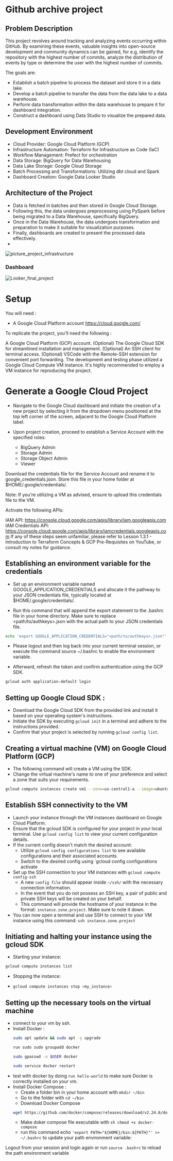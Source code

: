 # Github archive project
## Problem Description
This project revolves around tracking and analyzing events occurring within GitHub. By examining these events, valuable insights into open-source development and community dynamics can be gained, for e.g, identify the repository with the highest number of commits, analyze the distribution of events by type or determine the user with the highest number of commits.

The goals are:

- Establish a batch pipeline to process the dataset and store it in a data lake.
- Develop a batch pipeline to transfer the data from the data lake to a data warehouse.
- Perform data transformation within the data warehouse to prepare it for dashboard integration.
- Construct a dashboard using Data Studio to visualize the prepared data.

## Development Environment

  - Cloud Provider: Google Cloud Platform (GCP)
  - Infrastructure Automation: Terraform for Infrastructure as Code (IaC)
  - Workflow Management: Prefect for orchestration
  - Data Storage: BigQuery for Data Warehousing
  - Data Lake Storage: Google Cloud Storage
  - Batch Processing and Transformations: Utilizing dbt cloud and Spark
  - Dashboard Creation: Google Data Looker Studio
    
## Architecture of the Project

  - Data is fetched in batches and then stored in Google Cloud Storage.
  - Following this, the data undergoes preprocessing using PySpark before being migrated to a Data Warehouse, specifically BigQuery.
  - Once in the Data Warehouse, the data undergoes transformation and preparation to make it suitable for visualization purposes.
  - Finally, dashboards are created to present the processed data effectively.
  - 
![picture_project_infrastructure](https://github.com/pardub/archive_github/assets/42610272/d9aca2f0-6596-4da2-8e1e-4917f8b3fc43)

### Dashboard
![Looker_final_project](https://github.com/pardub/archive_github/assets/42610272/15106599-d017-4fe8-a74f-99d7b8f29225)

# Setup

You will need :
- A Google Cloud Platform account https://cloud.google.com/

To replicate the project, you'll need the following :

A Google Cloud Platform (GCP) account.
(Optional) The Google Cloud SDK for streamlined installation and management.
(Optional) An SSH client for terminal access.
(Optional) VSCode with the Remote-SSH extension for convenient port forwarding.
The development and testing phase utilized a Google Cloud Compute VM instance. It's highly recommended to employ a VM instance for reproducing the project.

# Generate a Google Cloud Project
- Navigate to the Google Cloud dashboard and initiate the creation of a new project by selecting it from the dropdown menu positioned at the top left corner of the screen, adjacent to the Google Cloud Platform label.
- Upon project creation, proceed to establish a Service Account with the specified roles:

    * BigQuery Admin
    * Storage Admin
    * Storage Object Admin
    * Viewer
      
Download the credentials file for the Service Account and rename it to google_credentials.json. Store this file in your home folder at $HOME/.google/credentials/.

Note: If you're utilizing a VM as advised, ensure to upload this credentials file to the VM.

Activate the following APIs:

IAM API: https://console.cloud.google.com/apis/library/iam.googleapis.com
IAM Credentials API: https://console.cloud.google.com/apis/library/iamcredentials.googleapis.com
If any of these steps seem unfamiliar, please refer to Lesson 1.3.1 - Introduction to Terraform Concepts & GCP Pre-Requisites on YouTube, or consult my notes for guidance.

## Establishing an environment variable for the credentials

- Set up an environment variable named GOOGLE_APPLICATION_CREDENTIALS and allocate it the pathway to your JSON credentials file, typically located at $HOME/.google/credentials/.

- Run this command that will append the export statement to the .bashrc file in your home directory. Make sure to replace <path/to/authkeys>.json with the actual path to your JSON credentials file.

```sh
echo 'export GOOGLE_APPLICATION_CREDENTIALS="<path/to/authkeys>.json"' >> ~/.bashrc
```

- Please logout and then log back into your current terminal session, or execute the command source ~/.bashrc to enable the environment variable.

- Afterward, refresh the token and confirm authentication using the GCP SDK.

```sh 
gcloud auth application-default login
```

## Setting up Google Cloud SDK :

- Download the Google Cloud SDK from the provided link and install it based on your operating system's instructions.
- Initiate the SDK by executing `gcloud init` in a terminal and adhere to the instructions provided.
- Confirm that your project is selected by running `gcloud config list`.

## Creating a virtual machine (VM) on Google Cloud Platform (GCP) 
- The following command will create a VM using  the SDK.
- Change the virtual machine's name to one of your preference and select a zone that suits your requirements.

```sh
gcloud compute instances create vm1 --zone=us-central1-a --image=ubuntu-2004-focal-v20240209 --image-project=ubuntu-os-cloud --machine-type=e2-standard-4 --boot-disk-size=30GB
```

## Establish SSH connectivity to the VM
- Launch your instance through the VM instances dashboard on Google Cloud Platform.
- Ensure that the gcloud SDK is configured for your project in your local terminal. Use `gcloud config list` to view your current configuration details.
- If the current config doesn't match the desired account:
  - Utilize `gcloud config configurations list` to see available configurations and their associated accounts.
  - Switch to the desired config using `gcloud config configurations activate <my-project-name>
- Set up the SSH connection to your VM instances with `gcloud compute config-ssh`
  - A new `config file` should appear inside `~/ssh/` with the necessary connection information.
  - In the event that you do not possess an SSH key, a pair of public and private SSH keys will be created on your behalf.
  - This command will provide the hostname of your instance in the format: `instance.zone.project`. Make sure to note it down.
- You can now open a terminal and use SSH to connect to your VM instance using this command: `ssh instance.zone.project`
  
## Initiating and halting your instance using the gcloud SDK
- Starting your instance:
```sh
gcloud compute instances list
```
- Stopping the instance:
- ```sh
  gcloud compute instances stop <my_instance>
  ```
## Setting up the necessary tools on the virtual machine
- connect to your vm by ssh.
- Install Docker :
  ```sh
  sudo apt update && sudo apt -y upgrade
  ```
  ```sh
  run sudo sudo groupadd docker
   ```
   ```sh
  sudo gpasswd -a $USER docker
  ```
   ```sh
  sudo service docker restart
  ```
- test with docker by doing `run hello-world` to make sure Docker is correctly installed  on your vm.
 - Install Docker Compose :
    - Create a folder bin in your home account with `mkdir ~/bin`
    - Go to the folder with `cd ~/bin`
    - Download Docker Compose
    ```sh
    wget https://github.com/docker/compose/releases/download/v2.24.6/docker-compose-linux-x86_64 -O docker-compose
    ```
      -  Make doker compose file executable with ```sh chmod +x docker-compose```
      - run this command echo `'export PATH="${HOME}/bin:${PATH}"' >> ~/.bashrc`  to update your path environment variable: 
 
Logout from your session and login again or run  `source .bashrc` to reload the path environment variable
